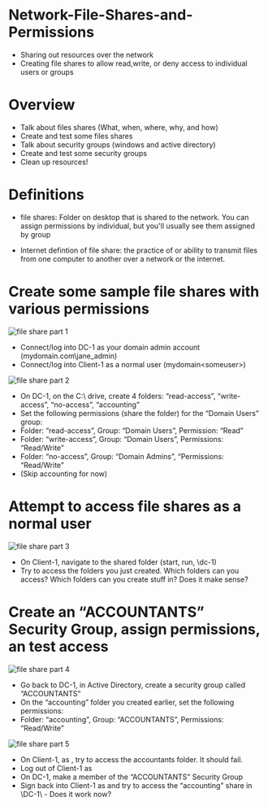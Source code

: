 # Network-File-Shares-and-Permissions
- Sharing out resources over the network
- Creating file shares to allow read,write, or deny access to individual users or groups

# Overview
- Talk about files shares (What, when, where, why, and how) 
- Create and test some files shares
- Talk about security groups (windows and active directory)
- Create and test some security groups
- Clean up resources!

# Definitions 
- file shares: Folder on desktop that is shared to the network. You can assign permissions by individual, but you'll usually see them assigned by group 

- Internet defintion of file share: the practice of or ability to transmit files from one computer to another over a network or the internet.

# Create some sample file shares with various permissions

![file share part 1](https://user-images.githubusercontent.com/58159183/210940933-ae5d0598-7aa0-48e2-be33-2b493799587e.gif)

- Connect/log into DC-1 as your domain admin account (mydomain.com\jane_admin)
- Connect/log into Client-1 as a normal user (mydomain\<someuser>)

![file share part 2](https://user-images.githubusercontent.com/58159183/210942036-dbad594c-17c7-425f-94a8-41fd697580b4.gif)

- On DC-1, on the C:\ drive, create 4 folders: “read-access”, “write-access”, “no-access”, “accounting”
- Set the following permissions (share the folder) for the “Domain Users” group:
- Folder: “read-access”, Group: “Domain Users”, Permission: “Read”
- Folder: “write-access”,  Group: “Domain Users”, Permissions: “Read/Write”
- Folder: “no-access”, Group: “Domain Admins”, “Permissions: “Read/Write”
- (Skip accounting for now)

# Attempt to access file shares as a normal user

![file share part 3](https://user-images.githubusercontent.com/58159183/210943356-f3b8ab86-47e6-4093-83af-0e06f0f81202.gif)

- On Client-1, navigate to the shared folder (start, run, \\dc-1)
- Try to access the folders you just created. Which folders can you access? Which folders can you create stuff in? Does it make sense?

# Create an “ACCOUNTANTS” Security Group, assign permissions, an test access

![file share part 4](https://user-images.githubusercontent.com/58159183/210944333-d8d0fd05-61ce-47d8-a7a1-043687d7a986.gif)


- Go back to DC-1, in Active Directory, create a security group called “ACCOUNTANTS”
- On the “accounting” folder you created earlier, set the following permissions:
- Folder: “accounting”, Group: “ACCOUNTANTS”, Permissions: “Read/Write”

![file share part 5](https://user-images.githubusercontent.com/58159183/210945706-26f6936b-202a-40f6-8723-2e31630ce1a6.gif)

- On Client-1, as  <someuser>, try to access the accountants folder. It should fail. 
- Log out of Client-1 as  <someuser>
- On DC-1, make <someuser> a member of the “ACCOUNTANTS”  Security Group
- Sign back into Client-1 as <someuser> and try to access the “accounting” share in \\DC-1\ - Does it work now?







